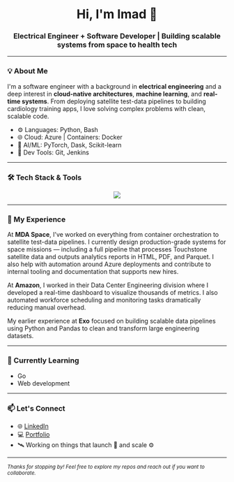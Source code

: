 <h1 align="center">Hi, I'm Imad 👋</h1>
<h3 align="center">Electrical Engineer + Software Developer | Building scalable systems from space to health tech</h3>

---

### 💡 About Me

I'm a software engineer with a background in **electrical engineering** and a deep interest in **cloud-native architectures**, **machine learning**, and **real-time systems**. From deploying satellite test-data pipelines to building cardiology training apps, I love solving complex problems with clean, scalable code.

- ⚙️ Languages: Python, Bash
- 🌐 Cloud: Azure | Containers: Docker
- 🧠 AI/ML: PyTorch, Dask, Scikit-learn
- 🧰 Dev Tools: Git, Jenkins

---

### 🛠️ Tech Stack & Tools

<p align="center">
  <img src="https://skillicons.dev/icons?i=python,git,docker,azure,linux,bash" />
</p>

---

### 💼 My Experience

At **MDA Space**, I’ve worked on everything from container orchestration to satellite test-data pipelines. I currently design production-grade systems for space missions — including a full pipeline that processes Touchstone satellite data and outputs analytics reports in HTML, PDF, and Parquet. I also help with automation around Azure deployments and contribute to internal tooling and documentation that supports new hires.

At **Amazon**, I worked in their Data Center Engineering division where I developed a real-time dashboard to visualize thousands of metrics. I also automated workforce scheduling and monitoring tasks dramatically reducing manual overhead.

My earlier experience at **Exo** focused on building scalable data pipelines using Python and Pandas to clean and transform large engineering datasets.

---

### 🧠 Currently Learning

- Go
- Web development

---

### 📫 Let's Connect

- 🌐 [LinkedIn](https://linkedin.com/in/imadbaida)
- 💻 [Portfolio](https://github.com/grandiser)
- 🛰️ Working on things that launch 🚀 and scale ⚙️

---

<sub><i>Thanks for stopping by! Feel free to explore my repos and reach out if you want to collaborate.</i></sub>
